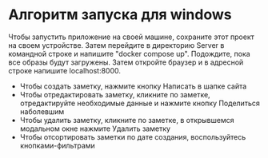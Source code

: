 # Алгоритм запуска для windows
Чтобы запустить приложение на своей машине, сохраните этот проект на своем устройстве. Затем перейдите в директорию Server в командной строке и напишите "docker compose up". Подождите, пока все образы будут загружены. Затем откройте браузер и в адресной строке напишите localhost:8000.

* Чтобы создать заметку, нажмите кнопку Написать в шапке сайта
* Чтобы отредактировать заметку, кликните по заметке, отредактируйте необходимые данные и нажмите кнопку Поделиться наболевшим
* Чтобы удалить заметку, кликните по заметке, в открывшемся модальном окне нажмите Удалить заметку
* Чтобы отсортировать заметки по дате создания, воспользуйтесь кнопками-фильтрами
